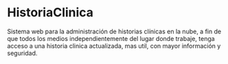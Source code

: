 # HistoriaClinica
Sistema web para la administración de historias clínicas en la nube, a fin de que todos los medios independientemente del lugar donde trabaje, tenga acceso a una historia clinica actualizada, mas util, con mayor información y seguridad.
